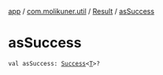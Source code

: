 [app](../../index.md) / [com.molikuner.util](../index.md) / [Result](index.md) / [asSuccess](./as-success.md)

# asSuccess

`val asSuccess: `[`Success`](-success/index.md)`<`[`T`](index.md#T)`>?`